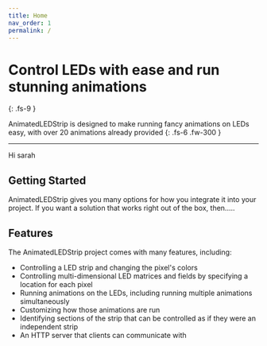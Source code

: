 ```yaml
---
title: Home
nav_order: 1
permalink: /
---
```


# Control LEDs with ease and run stunning animations
{: .fs-9 }

AnimatedLEDStrip is designed to make running fancy animations on LEDs easy, with over 20 animations already provided
{: .fs-6 .fw-300 }

---

Hi sarah

## Getting Started

AnimatedLEDStrip gives you many options for how you integrate it into your project.
If you want a solution that works right out of the box, then.....

## Features

The AnimatedLEDStrip project comes with many features, including:

- Controlling a LED strip and changing the pixel's colors
- Controlling multi-dimensional LED matrices and fields by specifying a location for each pixel
- Running animations on the LEDs, including running multiple animations simultaneously
- Customizing how those animations are run
- Identifying sections of the strip that can be controlled as if they were an independent strip
- An HTTP server that clients can communicate with

